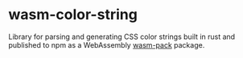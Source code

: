 # wasm-color-string

Library for parsing and generating CSS color strings built in rust and published to npm as a WebAssembly [wasm-pack](https://github.com/rustwasm/wasm-pack) package.
